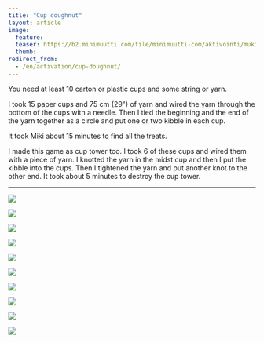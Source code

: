 ```yaml
---
title: "Cup doughnut"
layout: article
image:
  feature:
  teaser: https://b2.minimuutti.com/file/minimuutti-com/aktivointi/mukidonitsi/DSC38826-245px.jpg
  thumb:
redirect_from:
  - /en/activation/cup-doughnut/
---
```


You need at least 10 carton or plastic cups and some string or yarn.

I took 15 paper cups and 75 cm (29") of yarn and wired the yarn through the bottom of the cups with a needle. Then I tied the beginning and the end of the yarn together as a circle and put one or two kibble in each cup.

It took Miki about 15 minutes to find all the treats.

I made this game as cup tower too. I took 6 of these cups and wired them with a piece of yarn. I knotted the yarn in the midst cup and then I put the kibble into the cups. Then I tightened the yarn and put another knot to the other end. It took about 5 minutes to destroy the cup tower.

---

[![](https://b2.minimuutti.com/file/minimuutti-com/aktivointi/mukidonitsi/DSC38826-800px.jpg)](https://dl.dropboxusercontent.com/sh/ea1wtnz7z734o12/AADkw4xySqkflNTUPlVhO4coa/aktivointi/mukidonitsi/DSC38826.jpg)

[![](https://b2.minimuutti.com/file/minimuutti-com/aktivointi/mukidonitsi/DSC38828-800px.jpg)](https://dl.dropboxusercontent.com/sh/ea1wtnz7z734o12/AAAX0d2p5rotULtHYwC27Ifoa/aktivointi/mukidonitsi/DSC38828.jpg)

[![](https://b2.minimuutti.com/file/minimuutti-com/aktivointi/mukidonitsi/DSC38847-800px.jpg)](https://dl.dropboxusercontent.com/sh/ea1wtnz7z734o12/AACJfP9BSmsGiv0liXSmr982a/aktivointi/mukidonitsi/DSC38847.jpg)

[![](https://b2.minimuutti.com/file/minimuutti-com/aktivointi/mukidonitsi/DSC38923-800px.jpg)](https://dl.dropboxusercontent.com/sh/ea1wtnz7z734o12/AABpuKZXcaqCKILZGlRLMS2ma/aktivointi/mukidonitsi/DSC38923.jpg)

[![](https://b2.minimuutti.com/file/minimuutti-com/aktivointi/mukidonitsi/DSC38964-800px.jpg)](https://dl.dropboxusercontent.com/sh/ea1wtnz7z734o12/AAA15K1MrbXYN81QKrGOo0PWa/aktivointi/mukidonitsi/DSC38964.jpg)

[![](https://b2.minimuutti.com/file/minimuutti-com/aktivointi/mukidonitsi/DSC39079-800px.jpg)](https://dl.dropboxusercontent.com/sh/ea1wtnz7z734o12/AAAbvu0Lf5OYZ-3W6dhlVTv8a/aktivointi/mukidonitsi/DSC39079.jpg)

[![](https://b2.minimuutti.com/file/minimuutti-com/aktivointi/mukidonitsi/DSC39125-800px.jpg)](https://dl.dropboxusercontent.com/sh/ea1wtnz7z734o12/AABUIjyL0JzTQ3DVLZbKeO9Ea/aktivointi/mukidonitsi/DSC39125.jpg)

[![](https://b2.minimuutti.com/file/minimuutti-com/aktivointi/mukidonitsi/DSC40762-800px.jpg)](https://dl.dropboxusercontent.com/sh/ea1wtnz7z734o12/AAACTrG7BxWip5YvhzW9bDPSa/aktivointi/mukidonitsi/DSC40762.jpg)

[![](https://b2.minimuutti.com/file/minimuutti-com/aktivointi/mukidonitsi/DSC40773-800px.jpg)](https://dl.dropboxusercontent.com/sh/ea1wtnz7z734o12/AAAF-64RSgH90ib19vGEfOjga/aktivointi/mukidonitsi/DSC40773.jpg)

[![](https://b2.minimuutti.com/file/minimuutti-com/aktivointi/mukidonitsi/DSC40815-800px.jpg)](https://dl.dropboxusercontent.com/sh/ea1wtnz7z734o12/AACwsFlXIjl1-BfpZiaWET5Ia/aktivointi/mukidonitsi/DSC40815.jpg)
